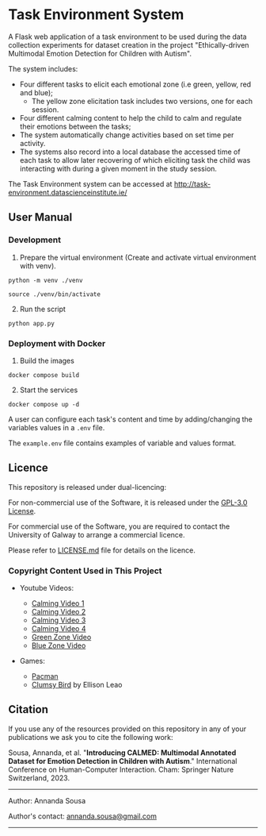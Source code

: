 # Task Environment System

A Flask web application of a task environment to be used during the data collection experiments for dataset creation in
the project "Ethically-driven Multimodal Emotion Detection for Children with Autism".

The system includes:

- Four different tasks to elicit each emotional zone (i.e green, yellow, red and blue);
    - The yellow zone elicitation task includes two versions, one for each session.
- Four different calming content to help the child to calm and regulate their emotions between the tasks;
- The system automatically change activities based on set time per activity.
- The systems also record into a local database the accessed time of each task to allow later recovering of which
  eliciting task the child was interacting with during a given moment in the study session.

The Task Environment system can be accessed at http://task-environment.datascienceinstitute.ie/

## User Manual

### Development

1. Prepare the virtual environment (Create and activate virtual environment with venv).

`python -m venv ./venv`

`source ./venv/bin/activate`

2. Run the script

`python app.py`

### Deployment with Docker

1. Build the images

`docker compose build`

2. Start the services

`docker compose up -d`

A user can configure each task's content and time by adding/changing the variables values in
a `.env` file.

The `example.env` file contains examples of variable and values format.

## Licence

This repository is released under dual-licencing:

For non-commercial use of the Software, it is released under the [GPL-3.0 License](GPL-3.md).

For commercial use of the Software, you are required to contact the University of Galway to arrange a commercial
licence.

Please refer to [LICENSE.md](LICENSE.md) file for details on the licence.

### Copyright Content Used in This Project

- Youtube Videos:
    - [Calming Video 1](https://www.youtube.com/embed/POP5BzZLOKk?controls=0&start=21&autoplay=1)
    - [Calming Video 2](https://www.youtube.com/embed/qUJ6nGK7wrw?controls=0&amp;start=17&autoplay=1)
    - [Calming Video 3](https://www.youtube.com/embed/y4BLQW1lCDE?controls=0&amp;start=14&autoplay=1)
    - [Calming Video 4](https://www.youtube.com/embed/TlQ1EEbBlcI?controls=0&amp;start=21&autoplay=1)
    - [Green Zone Video](https://youtu.be/VB4CCHHYOqY?si=KldC4g2z7MJOWQcr)
    - [Blue Zone Video](https://youtu.be/lVrYV0odeFY?si=lUk1S8TDQOlgqUca)

- Games:
    - [Pacman](https://pacman.com/en/history/)
    - [Clumsy Bird](https://github.com/ellisonleao/clumsy-bird) by Ellison Leao

## Citation

If you use any of the resources provided on this repository in any of your publications we ask you to cite the following
work:

Sousa, Annanda, et al. "**Introducing CALMED: Multimodal Annotated Dataset for Emotion Detection in Children with
Autism**."
International Conference on Human-Computer Interaction. Cham: Springer Nature Switzerland, 2023.

----

Author: Annanda Sousa

Author's contact: [annanda.sousa@gmail.com](mailto:annanda.sousa@gmail.com)

----